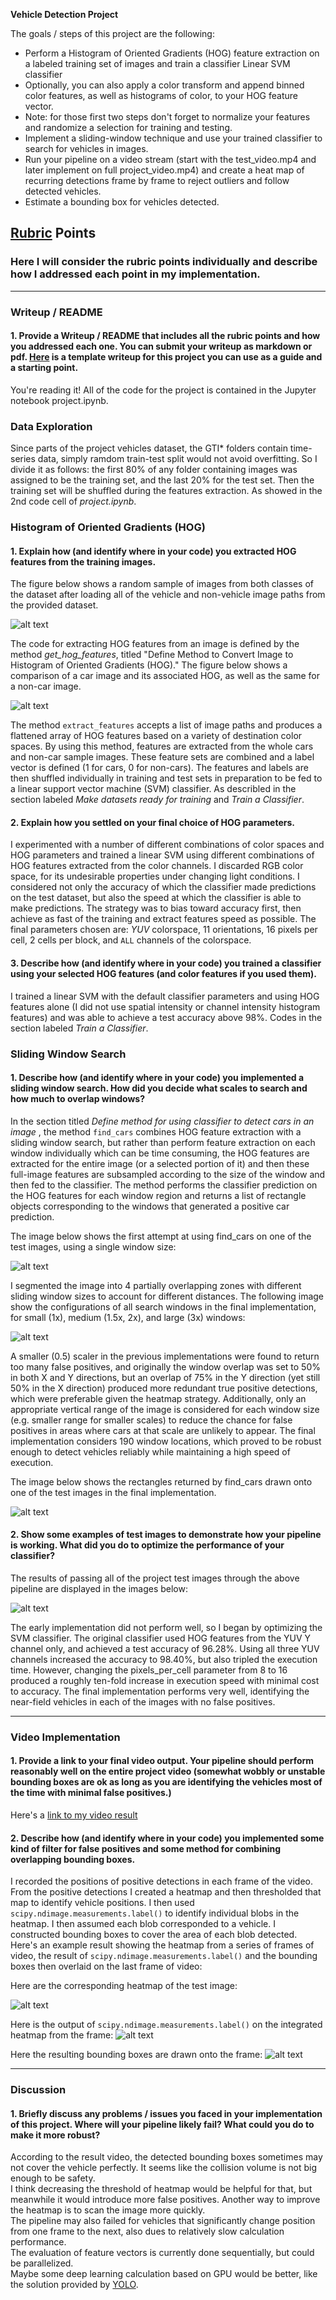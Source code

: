 **Vehicle Detection Project**

The goals / steps of this project are the following:

* Perform a Histogram of Oriented Gradients (HOG) feature extraction on a labeled training set of images and train a classifier Linear SVM classifier
* Optionally, you can also apply a color transform and append binned color features, as well as histograms of color, to your HOG feature vector. 
* Note: for those first two steps don't forget to normalize your features and randomize a selection for training and testing.
* Implement a sliding-window technique and use your trained classifier to search for vehicles in images.
* Run your pipeline on a video stream (start with the test_video.mp4 and later implement on full project_video.mp4) and create a heat map of recurring detections frame by frame to reject outliers and follow detected vehicles.
* Estimate a bounding box for vehicles detected.

[//]: # (Image References)
[image1]: ./output_images/car_non_car.png
[image2]: ./output_images/car_rectangles.png
[image3]: ./output_images/detected_rectangles.png
[image4]: ./output_images/heatmap1.png
[image5]: ./output_images/heatmap2.png
[image6]: ./output_images/hog.png
[image7]: ./output_images/label_rectangles.png
[image8]: ./output_images/labeled_heatmap.png
[image9]: ./output_images/searching_areas.png
[image10]: ./output_images/sliding_window_searching.png
[video1]: ./project_video_out.mp4

## [Rubric](https://review.udacity.com/#!/rubrics/513/view) Points
### Here I will consider the rubric points individually and describe how I addressed each point in my implementation.  

---
### Writeup / README

#### 1. Provide a Writeup / README that includes all the rubric points and how you addressed each one.  You can submit your writeup as markdown or pdf.  [Here](https://github.com/udacity/CarND-Vehicle-Detection/blob/master/writeup_template.md) is a template writeup for this project you can use as a guide and a starting point.  

You're reading it!
All of the code for the project is contained in the Jupyter notebook project.ipynb.

### Data Exploration

Since parts of the project vehicles dataset, the GTI* folders contain time-series data, simply ramdom train-test split would not
avoid overfitting.
So I divide it as follows: the first 80% of any folder containing images was assigned to be the training set, and the last 20% for the test set. Then the training set will be shuffled during the features extraction.
As showed in the 2nd code cell of *project.ipynb*.

### Histogram of Oriented Gradients (HOG)

#### 1. Explain how (and identify where in your code) you extracted HOG features from the training images.

The figure below shows a random sample of images from both classes of the dataset after loading all of the vehicle and non-vehicle image paths from the provided dataset. 

![alt text][image1]

The code for extracting HOG features from an image is defined by the method *get_hog_features*, titled "Define Method to Convert Image to Histogram of Oriented Gradients (HOG)." The figure below shows a comparison of a car image and its associated HOG, as well as the same for a non-car image.

![alt text][image6]

The method `extract_features` accepts a list of image paths and produces a flattened array of HOG features based on a variety of destination color spaces.
By using this method, features are extracted from the whole cars and non-car sample images.
These feature sets are combined and a label vector is defined (1 for cars, 0 for non-cars). The features and labels are then shuffled individually in training and test sets in preparation to be fed to a linear support vector machine (SVM) classifier. 
As describled in the section labeled *Make datasets ready for training* and *Train a Classifier*.


#### 2. Explain how you settled on your final choice of HOG parameters.
I experimented with a number of different combinations of color spaces and HOG parameters and trained a linear SVM using different combinations of HOG features extracted from the color channels. I discarded RGB color space, for its undesirable properties under changing light conditions. 
I considered not only the accuracy of which the classifier made predictions on the test dataset, but also the speed at which the classifier is able to make predictions. The strategy was to bias toward accuracy first, then achieve as fast of the training and extract features speed as possible.
The final parameters chosen are: *YUV* colorspace, 11 orientations, 16 pixels per cell, 2 cells per block, and `ALL` channels of the colorspace.

#### 3. Describe how (and identify where in your code) you trained a classifier using your selected HOG features (and color features if you used them).

I trained a linear SVM with the default classifier parameters and using HOG features alone (I did not use spatial intensity or channel intensity histogram features) and was able to achieve a test accuracy above 98%.
Codes in the section labeled *Train a Classifier*.

### Sliding Window Search

#### 1. Describe how (and identify where in your code) you implemented a sliding window search.  How did you decide what scales to search and how much to overlap windows?

In the section titled *Define method for using classifier to detect cars in an image* , the method `find_cars` combines HOG feature extraction with a sliding window search, but rather than perform feature extraction on each window individually which can be time consuming, the HOG features are extracted for the entire image (or a selected portion of it) and then these full-image features are subsampled according to the size of the window and then fed to the classifier. The method performs the classifier prediction on the HOG features for each window region and returns a list of rectangle objects corresponding to the windows that generated a positive car prediction.

The image below shows the first attempt at using find_cars on one of the test images, using a single window size:

![alt text][image2]

I segmented the image into 4 partially overlapping zones with different sliding window sizes to account for different distances.
The following image show the configurations of all search windows in the final implementation, for small (1x), medium (1.5x, 2x), and large (3x) windows:

![alt text][image9]

A smaller (0.5) scaler in the previous implementations were found to return too many false positives, and originally the window overlap was set to 50% in both X and Y directions, but an overlap of 75% in the Y direction (yet still 50% in the X direction) produced more redundant true positive detections, which were preferable given the heatmap strategy. Additionally, only an appropriate vertical range of the image is considered for each window size (e.g. smaller range for smaller scales) to reduce the chance for false positives in areas where cars at that scale are unlikely to appear. The final implementation considers 190 window locations, which proved to be robust enough to detect vehicles reliably while maintaining a high speed of execution.

The image below shows the rectangles returned by find_cars drawn onto one of the test images in the final implementation.

![alt text][image10]

#### 2. Show some examples of test images to demonstrate how your pipeline is working.  What did you do to optimize the performance of your classifier?

The results of passing all of the project test images through the above pipeline are displayed in the images below:

![alt text][image3]

The early implementation did not perform well, so I began by optimizing the SVM classifier. The original classifier used HOG features from the YUV Y channel only, and achieved a test accuracy of 96.28%. Using all three YUV channels increased the accuracy to 98.40%, but also tripled the execution time. However, changing the pixels_per_cell parameter from 8 to 16 produced a roughly ten-fold increase in execution speed with minimal cost to accuracy.
The final implementation performs very well, identifying the near-field vehicles in each of the images with no false positives.

---

### Video Implementation

#### 1. Provide a link to your final video output.  Your pipeline should perform reasonably well on the entire project video (somewhat wobbly or unstable bounding boxes are ok as long as you are identifying the vehicles most of the time with minimal false positives.)
Here's a [link to my video result](./project_video_out.mp4)


#### 2. Describe how (and identify where in your code) you implemented some kind of filter for false positives and some method for combining overlapping bounding boxes.

I recorded the positions of positive detections in each frame of the video.  From the positive detections I created a heatmap and then thresholded that map to identify vehicle positions.  I then used `scipy.ndimage.measurements.label()` to identify individual blobs in the heatmap.  I then assumed each blob corresponded to a vehicle.  I constructed bounding boxes to cover the area of each blob detected.  
Here's an example result showing the heatmap from a series of frames of video, the result of `scipy.ndimage.measurements.label()` and the bounding boxes then overlaid on the last frame of video:

Here are the corresponding heatmap of the test image:

![alt text][image4]

Here is the output of `scipy.ndimage.measurements.label()` on the integrated heatmap from the frame:
![alt text][image8]

Here the resulting bounding boxes are drawn onto the frame:
![alt text][image7]



---

### Discussion

#### 1. Briefly discuss any problems / issues you faced in your implementation of this project.  Where will your pipeline likely fail?  What could you do to make it more robust?

According to the result video, the detected bounding boxes sometimes may not cover the vehicle perfectly. It seems like the collision volume is not big enough to be safety.<br>
I think decreasing the threshold of heatmap would be helpful for that, but meanwhile it would introduce more false positives.
Another way to improve the heatmap is to scan the image more quickly.<br>
The pipeline may also failed for vehicles that significantly change position from one frame to the next, also dues to relatively slow calculation performance.<br>
The evaluation of feature vectors is currently done sequentially, but could be parallelized.<br>
Maybe some deep learning calculation based on GPU would be better, like the solution provided by [YOLO](https://pjreddie.com/darknet/yolo/).


